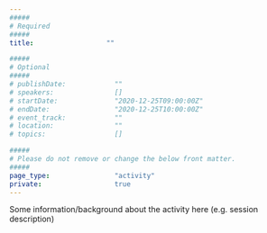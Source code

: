 ```yaml
---
#####
# Required
#####
title:                  ""

#####
# Optional
#####
# publishDate:            ""
# speakers:               []
# startDate:              "2020-12-25T09:00:00Z"
# endDate:                "2020-12-25T10:00:00Z"
# event_track:            ""
# location:               ""
# topics:                 []

#####
# Please do not remove or change the below front matter.
#####
page_type:                "activity"
private:                  true
---
```

Some information/background about the activity here (e.g. session description)